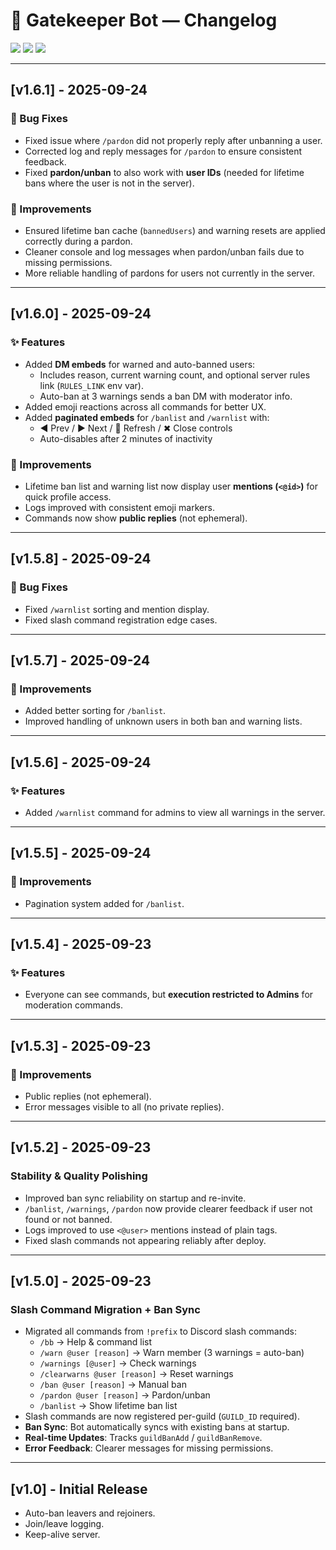 # 📜 Gatekeeper Bot — Changelog

<p align="left">
  <img src="https://img.shields.io/badge/version-v1.6.1-blue?style=for-the-badge" />
  <img src="https://img.shields.io/badge/status-stable-brightgreen?style=for-the-badge" />
  <img src="https://img.shields.io/badge/license-MIT-lightgrey?style=for-the-badge" />
</p>

---

## [v1.6.1] - 2025-09-24
### 🐞 Bug Fixes
- Fixed issue where `/pardon` did not properly reply after unbanning a user.  
- Corrected log and reply messages for `/pardon` to ensure consistent feedback.  
- Fixed **pardon/unban** to also work with **user IDs** (needed for lifetime bans where the user is not in the server).  

### 🔧 Improvements
- Ensured lifetime ban cache (`bannedUsers`) and warning resets are applied correctly during a pardon.  
- Cleaner console and log messages when pardon/unban fails due to missing permissions.  
- More reliable handling of pardons for users not currently in the server.  

---

## [v1.6.0] - 2025-09-24
### ✨ Features
- Added **DM embeds** for warned and auto-banned users:
  - Includes reason, current warning count, and optional server rules link (`RULES_LINK` env var).
  - Auto-ban at 3 warnings sends a ban DM with moderator info.
- Added emoji reactions across all commands for better UX.
- Added **paginated embeds** for `/banlist` and `/warnlist` with:
  - ◀ Prev / ▶ Next / 🔄 Refresh / ✖ Close controls
  - Auto-disables after 2 minutes of inactivity

### 🔄 Improvements
- Lifetime ban list and warning list now display user **mentions (`<@id>`)** for quick profile access.
- Logs improved with consistent emoji markers.
- Commands now show **public replies** (not ephemeral).

---

## [v1.5.8] - 2025-09-24
### 🐞 Bug Fixes
- Fixed `/warnlist` sorting and mention display.
- Fixed slash command registration edge cases.

---

## [v1.5.7] - 2025-09-24
### 🔧 Improvements
- Added better sorting for `/banlist`.
- Improved handling of unknown users in both ban and warning lists.

---

## [v1.5.6] - 2025-09-24
### ✨ Features
- Added `/warnlist` command for admins to view all warnings in the server.

---

## [v1.5.5] - 2025-09-24
### 🔧 Improvements
- Pagination system added for `/banlist`.

---

## [v1.5.4] - 2025-09-23
### ✨ Features
- Everyone can see commands, but **execution restricted to Admins** for moderation commands.

---

## [v1.5.3] - 2025-09-23
### 🔧 Improvements
- Public replies (not ephemeral).
- Error messages visible to all (no private replies).

---

## [v1.5.2] - 2025-09-23
### Stability & Quality Polishing
- Improved ban sync reliability on startup and re-invite.
- `/banlist`, `/warnings`, `/pardon` now provide clearer feedback if user not found or not banned.
- Logs improved to use `<@user>` mentions instead of plain tags.
- Fixed slash commands not appearing reliably after deploy.

---

## [v1.5.0] - 2025-09-23
### Slash Command Migration + Ban Sync
- Migrated all commands from `!prefix` to Discord slash commands:
  - `/bb` → Help & command list
  - `/warn @user [reason]` → Warn member (3 warnings = auto-ban)
  - `/warnings [@user]` → Check warnings
  - `/clearwarns @user [reason]` → Reset warnings
  - `/ban @user [reason]` → Manual ban
  - `/pardon @user [reason]` → Pardon/unban
  - `/banlist` → Show lifetime ban list
- Slash commands are now registered per-guild (`GUILD_ID` required).
- **Ban Sync**: Bot automatically syncs with existing bans at startup.
- **Real-time Updates**: Tracks `guildBanAdd` / `guildBanRemove`.
- **Error Feedback**: Clearer messages for missing permissions.

---

## [v1.0] - Initial Release
- Auto-ban leavers and rejoiners.
- Join/leave logging.
- Keep-alive server.

